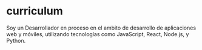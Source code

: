 # curriculum
Soy un Desarrollador en proceso en el ambito de desarrollo de aplicaciones web y móviles, utilizando tecnologías como JavaScript, React, Node.js, y Python.
